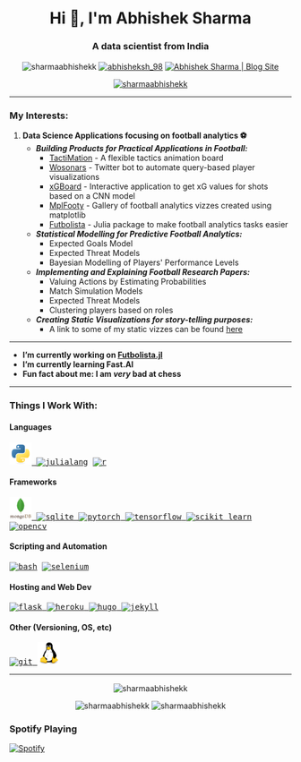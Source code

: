 <h1 align="center">Hi 👋, I'm Abhishek Sharma</h1>
<h3 align="center">A data scientist from India</h3>

<p align="center"> 
<img src="https://komarev.com/ghpvc/?username=sharmaabhishekk&label=Profile%20views&color=0e75b6&style=flat" alt="sharmaabhishekk" align="center"/>
<a href="https://twitter.com/abhisheksh_98" target="blank"><img align="center" src="https://img.shields.io/twitter/follow/abhisheksh_98?color=1DA1F4&label=Abhishek%20%28%40abhisheksh_98%29&logo=Twitter&style=social" alt="abhisheksh_98" align="center"/></a>
<a href="https://sharmaabhishekk.github.io/" target="blank"><img align="center" src="https://img.shields.io/badge/Blog%20Site-Abhishek%20Sharma-dodgerblue" alt="Abhishek Sharma | Blog Site" align="center"/></a>    
    
</p>

<p align="center"> <a href="https://github.com/ryo-ma/github-profile-trophy"><img src="https://github-profile-trophy.vercel.app/?username=sharmaabhishekk" alt="sharmaabhishekk" /></a> </p>

-----------------

<h3 align="left">My Interests:</h3>

1. **Data Science Applications focusing on football analytics ⚽**
    * ***Building Products for Practical Applications in Football:***
       * [TactiMation](https://sharmaabhishekk.github.io/TactiMation/) - A flexible tactics animation board
       * [Wosonars](https://twitter.com/wosonars) - Twitter bot to automate query-based player visualizations
       * [xGBoard](https://sharmaabhishekk.github.io/Interactive-freeze-frames-xg/) - Interactive application to get xG values for shots based on a CNN model
       * [MplFooty](https://sharmaabhishekk.github.io/mpl-footy/) - Gallery of football analytics vizzes created using matplotlib
       * [Futbolista](https://juliahub.com/docs/Futbolista/hDjuW/0.2.0/) - Julia package to make football analytics tasks easier
    * ***Statistical Modelling for Predictive Football Analytics:***
       * Expected Goals Model
       * Expected Threat Models
       * Bayesian Modelling of Players' Performance Levels
    * ***Implementing and Explaining Football Research Papers:***
       * Valuing Actions by Estimating Probabilities
       * Match Simulation Models
       * Expected Threat Models
       * Clustering players based on roles
    * ***Creating Static Visualizations for story-telling purposes:***
       * A link to some of my static vizzes can be found [here](https://drive.google.com/drive/folders/1gyN-Vv2wgvZsNREMn1kGxMAU5BP7jbZm) 
  
___________

- **I’m currently working on [Futbolista.jl](https://github.com/sharmaabhishekk/Futbolista.jl)**
- **I’m currently learning Fast.AI**
- **Fun fact about me: I am *very* bad at chess**

___________

<h3 align="left">Things I Work With:</h3>

<h4 align="left">Languages</h4>
<p align="left"> 
    <kbd>
    <a href="https://www.python.org" target="_blank"> <img src="https://raw.githubusercontent.com/devicons/devicon/master/icons/python/python-original.svg" alt="python" width="40" height="40"/> </a>   
        </kbd>
    <kbd>
    <a href="https://julialang.org" target="_blank"> <img src="https://www.vectorlogo.zone/logos/julialang/julialang-icon.svg" alt="julialang" width="40" height="40"/></a>
        </kbd>
    <kbd>
        <a href="https://www.r-project.org/" target="_blank"> <img src="https://www.vectorlogo.zone/logos/r-project/r-project-official.svg" alt="r" width="40" height="40"/></a>
    </kbd>
</p>    
<h4 align="left">Frameworks</h4>
<p align="left">  
    <kbd>
    <a href="https://www.mongodb.com/" target="_blank"> <img src="https://raw.githubusercontent.com/devicons/devicon/master/icons/mongodb/mongodb-original-wordmark.svg" alt="mongodb" width="40" height="40"/> </a> 
    </kbd>
    <kbd>
    <a href="https://www.sqlite.org/" target="_blank"> <img src="https://www.vectorlogo.zone/logos/sqlite/sqlite-icon.svg" alt="sqlite" width="40" height="40"/> </a> 
    </kbd>
    <kbd>
    <a href="https://pytorch.org/" target="_blank"> <img src="https://www.vectorlogo.zone/logos/pytorch/pytorch-icon.svg" alt="pytorch" width="40" height="40"/> </a>  
    </kbd>
    <kbd>
    <a href="https://www.tensorflow.org" target="_blank"> <img src="https://www.vectorlogo.zone/logos/tensorflow/tensorflow-icon.svg" alt="tensorflow" width="40" height="40"/> </a>   
    </kbd>
    <kbd>
    <a href="https://scikit-learn.org/" target="_blank"> <img src="https://upload.wikimedia.org/wikipedia/commons/0/05/Scikit_learn_logo_small.svg" alt="scikit_learn" width="40" height="40"/> </a>    
    </kbd>
    <kbd>
    <a href="https://opencv.org/" target="_blank"> <img src="https://www.vectorlogo.zone/logos/opencv/opencv-icon.svg" alt="opencv" width="40" height="40"/> </a>
        </kbd>
   
</p> 
<h4 align="left">Scripting and Automation</h4>
<p align="left"> 
    <kbd>
    <a href="https://www.gnu.org/software/bash/" target="_blank"> <img src="https://www.vectorlogo.zone/logos/gnu_bash/gnu_bash-icon.svg" alt="bash" width="40" height="40"/></a>
        </kbd>
    <kbd>
    <a href="https://www.selenium.dev" target="_blank"> <img src="https://raw.githubusercontent.com/detain/svg-logos/780f25886640cef088af994181646db2f6b1a3f8/svg/selenium-logo.svg" alt="selenium" width="40" height="40"/> </a>     
        </kbd>
</p> 
<h4 align="left">Hosting and Web Dev</h4>
<p align="left"> 
    <kbd>
    <a href="https://flask.palletsprojects.com/" target="_blank"> <img src="https://www.vectorlogo.zone/logos/pocoo_flask/pocoo_flask-icon.svg" alt="flask" width="40" height="40"/> </a>     
        </kbd>
    <kbd>
    <a href="https://heroku.com" target="_blank"> <img src="https://www.vectorlogo.zone/logos/heroku/heroku-icon.svg" alt="heroku" width="40" height="40"/> </a> 
        </kbd>
    <kbd>
    <a href="https://gohugo.io/" target="_blank"> <img src="https://api.iconify.design/logos-hugo.svg" alt="hugo" width="40" height="40"/> </a> 
        </kbd>
    <kbd>
    <a href="https://jekyllrb.com/" target="_blank"> <img src="https://www.vectorlogo.zone/logos/jekyllrb/jekyllrb-icon.svg" alt="jekyll" width="40" height="40"/> </a> 
        </kbd>
</p> 
<h4 align="left">Other (Versioning, OS, etc)</h4>
<p align="left"> 
    <kbd>
    <a href="https://git-scm.com/" target="_blank"> <img src="https://www.vectorlogo.zone/logos/git-scm/git-scm-icon.svg" alt="git" width="40" height="40"/> </a> 
        </kbd>
    <kbd>
    <a href="https://www.linux.org/" target="_blank"> <img src="https://raw.githubusercontent.com/devicons/devicon/master/icons/linux/linux-original.svg" alt="linux" width="40" height="40"/> </a>     
        </kbd>
</p> 

-------------------

<p align="center">
<img align="center" src="https://github-readme-stats.vercel.app/api/top-langs?username=sharmaabhishekk&show_icons=true&locale=en&layout=compact" alt="sharmaabhishekk" width="400" height="200"/>
</p>

<p align="center">
    <img src="https://github-readme-streak-stats.herokuapp.com/?user=sharmaabhishekk&" alt="sharmaabhishekk" width="300" height="350"/>
    <img src="https://github-readme-stats.vercel.app/api?username=sharmaabhishekk&show_icons=true&locale=en" alt="sharmaabhishekk" width="300" height="350"/>
</p>

<p></p>

### Spotify Playing
[![Spotify](https://novatorem-two-delta.vercel.app/api/spotify)](https://open.spotify.com/user/qrfh104vzx65b9807pb8h63id)




[website]: https://sharmaabhishekk.github.io/
[twitter]: https://twitter.com/abhisheksh_98
